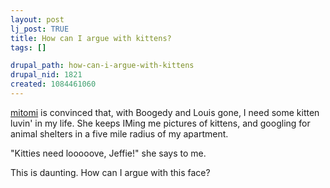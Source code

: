 ```yaml
--- 
layout: post
lj_post: TRUE
title: How can I argue with kittens?
tags: []

drupal_path: how-can-i-argue-with-kittens
drupal_nid: 1821
created: 1084461060
---
```

<a href="http://mitomi.livejournal.com">mitomi</a> is convinced that, with Boogedy and Louis gone, I need some kitten luvin' in my life. She keeps IMing me pictures of kittens, and googling for animal shelters in a five mile radius of my apartment.

"Kitties need looooove, Jeffie!" she says to me.

This is daunting. How can I argue with this face?

<img src="http://www.adoptpetshelter.org/images/cats/18009.jpg" alt="">
